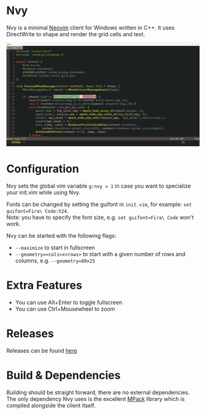 # Nvy
Nvy is a minimal [Neovim](https://neovim.io/) client for Windows written in C++.
It uses DirectWrite to shape and render the grid cells and text.


![](resources/client.png)

# Configuration
Nvy sets the global vim variable `g:nvy = 1` in case you want to specialize your init.vim while using Nvy.

Fonts can be changed by setting the guifont in `init.vim`, for example:
`set guifont=Fira\ Code:h24`. <br>
Note: you have to specify the font size, e.g. `set guifont=Fira\ Code` won't work.

Nvy can be started with the following flags:
- `--maximize` to start in fullscreen
- `--geometry=<cols>x<rows>` to start with a given number of rows and columns, e.g. `--geometry=80x25`

# Extra Features
- You can use Alt+Enter to toggle fullscreen
- You can use Ctrl+Mousewheel to zoom

# Releases
Releases can be found [here](https://github.com/RMichelsen/Nvy/releases)

# Build & Dependencies
Building should be straight forward, there are no external dependencies.\
The only dependency Nvy uses is the excellent [MPack](https://github.com/ludocode/mpack) library
which is compiled alongside the client itself.

